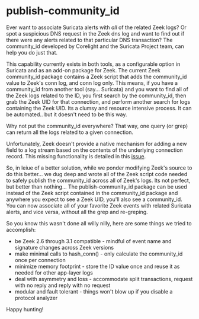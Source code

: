 # publish-community_id
Ever want to associate Suricata alerts with *all* of the related Zeek logs?  Or spot a suspicious DNS request in the Zeek dns log and want to find out if there were any alerts related to that particular DNS transaction?  The community_id developed by Corelight and the Suricata Project team, can help you do just that.  

This capability currently exists in both tools, as a configurable option in Suricata and as an add-on package for Zeek.  The current Zeek community_id package contains a Zeek script that adds the community_id value to Zeek's conn log, and conn log only.  This means, if you have a community_id from another tool (say... Suricata) and you want to find all of the Zeek logs related to the ID, you first search by the community_id, then grab the Zeek UID for that connection, and perform another search for logs containing the Zeek UID.  Its a clumsy and resource intensive process.  It can be automated.. but it doesn't need to be this way. 

Why not put the community_id everywhere?  That way, one query (or grep) can return all the logs related to a given connection. 

Unfortunately, Zeek doesn't provide a native mechanism for adding a new field to a log stream based on the contents of the underlying connection record.  This missing functionality is detailed in this [issue](https://github.com/corelight/zeek-community-id/issues/3).  


So, in leiue of a better solution, while we ponder modifying Zeek's source to do this better... we dug deep and wrote all of the Zeek script code needed to safely publish the community_id across all of Zeek's logs.  Its not perfect, but better than nothing...  The publish-community_id package can be used instead of the Zeek script contained in the community_id package and anywhere you expect to see a Zeek UID, you'll also see a community_id.  You can now associate all of your favorite Zeek events with related Suricata alerts, and vice versa, without all the grep and re-greping.

So you know this wasn't done all willy nilly, here are some things we tried to accomplish:

* be Zeek 2.6 through 3.1 compatible - mindful of event name and signature changes across Zeek versions
* make minimal calls to hash_conn() - only calculate the community_id once per connection 
* minimize memory footprint - store the ID value once and reuse it as needed for other app-layer logs 
* deal with asymmetry and loss - accommodate split transactions, request with no reply and reply with no request
* modular and fault tolerant - things won't blow up if you disable a protocol analyzer 

Happy hunting! 






